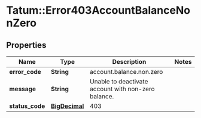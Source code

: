 # Tatum::Error403AccountBalanceNonZero

## Properties
Name | Type | Description | Notes
------------ | ------------- | ------------- | -------------
**error_code** | **String** | account.balance.non.zero | 
**message** | **String** | Unable to deactivate account with non-zero balance. | 
**status_code** | [**BigDecimal**](BigDecimal.md) | 403 | 

